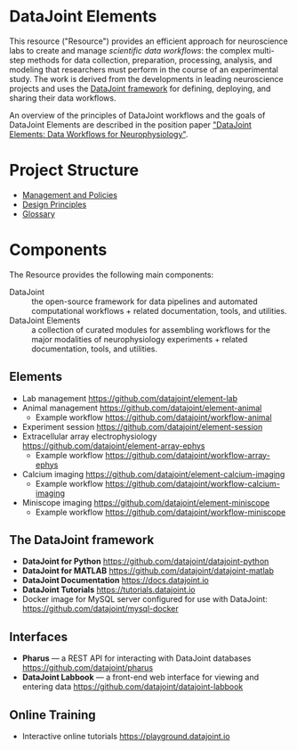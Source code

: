 # DataJoint Elements
This resource ("Resource") provides an efficient approach for neuroscience labs to create and manage *scientific data workflows*: the complex multi-step methods for data collection, preparation, processing, analysis, and modeling that researchers must perform in the course of an experimental study. 
The work is derived from the developments in leading neuroscience projects and uses the [DataJoint framework](https://datajoint.io) for defining, deploying, and sharing their data workflows. 

An overview of the principles of DataJoint workflows and the goals of DataJoint Elements are described in the position paper ["DataJoint Elements: Data Workflows for Neurophysiology"](https://www.biorxiv.org/content/10.1101/2021.03.30.437358v1).

# Project Structure
* [Management and Policies](management/index.md)
* [Design Principles](design-principles.md)
* [Glossary](glossary.md) 

# Components 
The Resource provides the following main components:
<dl>
<dt> DataJoint
<dd> the open-source framework for data pipelines and automated computational workflows + related documentation, tools, and utilities.

<dt> DataJoint Elements
<dd>  a collection of curated modules for assembling workflows for the major modalities of neurophysiology experiments + related documentation, tools, and utilities.
</dl>

## Elements
* Lab management https://github.com/datajoint/element-lab 
* Animal management https://github.com/datajoint/element-animal
  * Example workflow  https://github.com/datajoint/workflow-animal
* Experiment session https://github.com/datajoint/element-session
* Extracellular array electrophysiology https://github.com/datajoint/element-array-ephys
  * Example workflow https://github.com/datajoint/workflow-array-ephys
* Calcium imaging https://github.com/datajoint/element-calcium-imaging
  * Example workflow https://github.com/datajoint/workflow-calcium-imaging
* Miniscope imaging https://github.com/datajoint/element-miniscope
  * Example workflow https://github.com/datajoint/workflow-miniscope

## The DataJoint framework 
* **DataJoint for Python** https://github.com/datajoint/datajoint-python    
* **DataJoint for MATLAB** https://github.com/datajoint/datajoint-matlab    
* **DataJoint Documentation** https://docs.datajoint.io 
* **DataJoint Tutorials** https://tutorials.datajoint.io
* Docker image for MySQL server configured for use with DataJoint:  https://github.com/datajoint/mysql-docker

## Interfaces 
* **Pharus** — a REST API for interacting with DataJoint databases  https://github.com/datajoint/pharus
* **DataJoint Labbook** — a front-end web interface for viewing and entering data  https://github.com/datajoint/datajoint-labbook

## Online Training  
* Interactive online tutorials https://playground.datajoint.io

